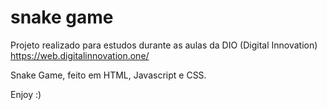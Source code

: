 # snake game 

Projeto realizado para estudos durante as aulas da DIO (Digital Innovation)
https://web.digitalinnovation.one/


Snake Game, feito em HTML, Javascript e CSS.


Enjoy :)